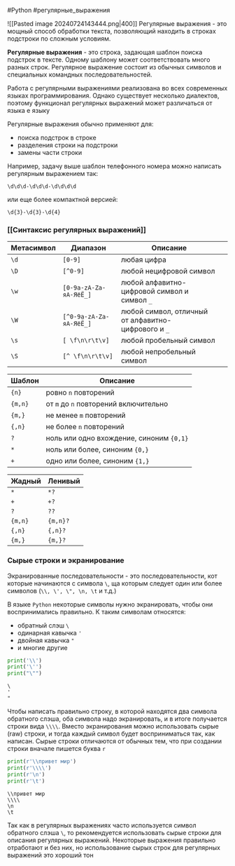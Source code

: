 #Python #регулярные_выражения

![[Pasted image 20240724143444.png|400]]
Регулярные выражения - это мощный способ обработки текста, позволяющий находить в строках подстроки по сложным условиям.

**Регулярные выражения** - это строка, задающая шаблон поиска подстрок в тексте. Одному шаблону может соответствовать много разных строк. Регулярное выражение состоит из обычных символов и специальных командных последовательностей.

Работа с регулярными выражениями реализована во всех современных языках программирования. Однако существует несколько диалектов, поэтому функционал регулярных выражений может различаться от языка е языку

Регулярные выражения обычно применяют для:
- поиска подстрок в строке
- разделения строки на подстроки
- замены части строки

Например, задачу выше шаблон телефонного номера можно написать регулярным выражением так:
```
\d\d\d-\d\d\d-\d\d\d\d
```
или еще более компактной версией:
```
\d{3}-\d{3}-\d{4}
```
### [[Синтаксис регулярных выражений]]

| Метасимвол | Диапазон                | Описание                                            |     |
| ---------- | ----------------------- | --------------------------------------------------- | --- |
| `\d`       | `[0-9]`                 | любая цифра                                         |     |
| `\D`       | `[^0-9]`                | любой нецифровой символ                             |     |
| `\w`       | `[0-9a-zA-Zа-яА-ЯёЁ_]`  | любой алфавитно-цифровой символ и символ `_`        |     |
| `\W`       | `[^0-9a-zA-Zа-яА-ЯёЁ_]` | любой символ, отличный от алфавитно-цифрового и `_` |     |
| `\s`       | `[ \f\n\r\t\v]`         | любой пробельный символ                             |     |
| `\S`       | `[^ \f\n\r\t\v]`        | любой непробельный символ                           |     |

| Шаблон  | Описание                                 |
| ------- | ---------------------------------------- |
| `{n}`   | ровно `n` повторений                     |
| `{m,n}` | от `m` до `n` повторений включительно    |
| `{m,}`  | не менее `m` повторений                  |
| `{,n}`  | не более `n` повторений                  |
| `?`     | ноль или одно вхождение, синоним `{0,1}` |
| `*`     | ноль или более, синоним `{0,}`           |
| `+`     | одно или более, синоним `{1,}`           |

| Жадный  | Ленивый  |
| ------- | -------- |
| `*`     | `*?`     |
| `+`     | `+?`     |
| `?`     | `??`     |
| `{m,n}` | `{m,n}?` |
| `{,n}`  | `{,n}?`  |
| `{m,}`  | `{m,}?`  |
### Сырые строки и экранирование

Экранированные последовательности - это последовательности, кот которые начинаются с символа `\`, ща которым следует один или более символов (`\\, \', \", \n, \t` и т.д.)

В языке `Python` некоторые символы нужно экранировать, чтобы они воспринимались правильно. К таким символам относятся:
- обратный слэш `\`
- одинарная кавычка `'`
- двойная кавычка `"`
- и многие другие
```python
print('\\')
print('\'')
print("\"")
```
```
\
'
"
```

Чтобы написать правильно строку, в которой находятся два символа обратного слэша, оба символа надо экранировать, и в итоге получается строки вида `\\\\`. Вместо экранирования можно использовать сырые (raw) строки, и тогда каждый символ будет восприниматься так, как написан. Сырые строки отличаются от обычных тем, что при создании строки вначале пишется буква `r`
```python
print(r'\\привет мир')
print(r'\\\\')
print(r'\n')
print(r'\t')
```
```
\\привет мир
\\\\
\n
\t
```
Так как в регулярных выражениях часто используется символ обратного слэша `\`, то рекомендуется использовать сырые строки для описания регулярных выражений. Некоторые выражения правильно отработают и без них, но использование сырых строк для регулярных выражений это хороший тон
